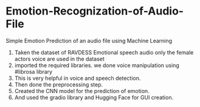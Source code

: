 # Emotion-Recognization-of-Audio-File
Simple Emotion Prediction of an audio file using Machine Learning 
1. Taken the dataset of RAVDESS Emotional speech audio only the female actors voice are used in the dataset
2. imported the required libraries. we done voice manipulation using #librosa library
3. This is very helpful in voice and speech detection.
4. Then done the preprocessing step.
5. Created the CNN model for the prediction of emotion.
6. And used the gradio library and Hugging Face for GUI creation.
